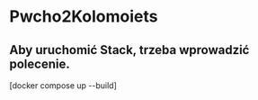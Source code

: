 # Pwcho2Kolomoiets

## Aby uruchomić Stack, trzeba wprowadzić polecenie. ##
[docker compose up --build]
